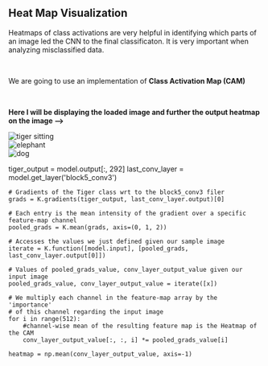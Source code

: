 <h2> Heat Map Visualization</h2>
<p>Heatmaps of class activations are very helpful in identifying which parts of an image led the CNN to the final classificaton. It is very important when analyzing misclassified data.</p><br>
<p>We are going to use an implementation of <b>Class Activation Map (CAM)</b></p><br>
<p><b>Here I will be displaying the loaded image and further the output heatmap on the image --></b></p>

![tiger sitting](https://drive.google.com/uc?export=view&id=1ThkmgtJ4YryaIl98vqJnMW-HxKB7gwSG)
<br>
![elephant](https://drive.google.com/uc?export=view&id=16p8Xu2frtbyJVl9WNLgSyqDDki3rxGYR)
<br>
![dog](https://drive.google.com/uc?export=view&id=1jUkhdT2NbvVGc9BmLHbKvs1WeBpdCfp6)

  tiger_output = model.output[:, 292]
    last_conv_layer = model.get_layer('block5_conv3')
    
    # Gradients of the Tiger class wrt to the block5_conv3 filer
    grads = K.gradients(tiger_output, last_conv_layer.output)[0]
    
    # Each entry is the mean intensity of the gradient over a specific feature-map channel 
    pooled_grads = K.mean(grads, axis=(0, 1, 2))
    
    # Accesses the values we just defined given our sample image
    iterate = K.function([model.input], [pooled_grads, last_conv_layer.output[0]])
    
    # Values of pooled_grads_value, conv_layer_output_value given our input image
    pooled_grads_value, conv_layer_output_value = iterate([x])
    
    # We multiply each channel in the feature-map array by the 'importance' 
    # of this channel regarding the input image 
    for i in range(512):
        #channel-wise mean of the resulting feature map is the Heatmap of the CAM
        conv_layer_output_value[:, :, i] *= pooled_grads_value[i]
    
    heatmap = np.mean(conv_layer_output_value, axis=-1)
